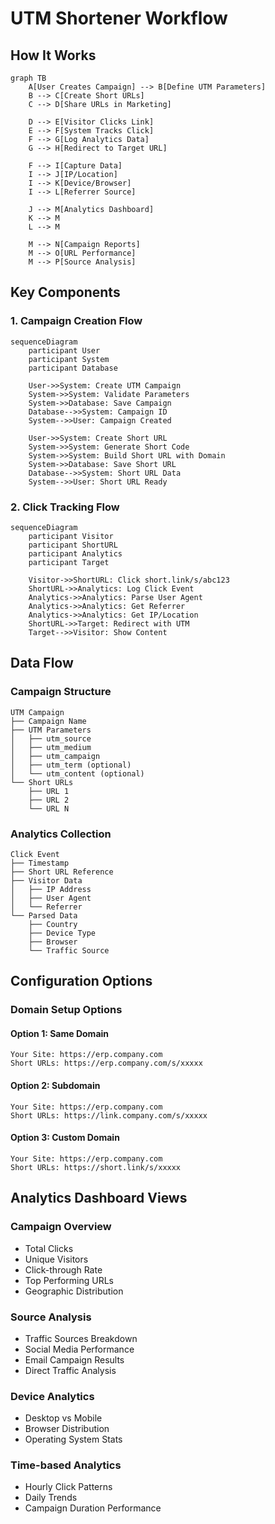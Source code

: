 # UTM Shortener Workflow

## How It Works

```mermaid
graph TB
    A[User Creates Campaign] --> B[Define UTM Parameters]
    B --> C[Create Short URLs]
    C --> D[Share URLs in Marketing]
    
    D --> E[Visitor Clicks Link]
    E --> F[System Tracks Click]
    F --> G[Log Analytics Data]
    G --> H[Redirect to Target URL]
    
    F --> I[Capture Data]
    I --> J[IP/Location]
    I --> K[Device/Browser]
    I --> L[Referrer Source]
    
    J --> M[Analytics Dashboard]
    K --> M
    L --> M
    
    M --> N[Campaign Reports]
    M --> O[URL Performance]
    M --> P[Source Analysis]
```

## Key Components

### 1. Campaign Creation Flow
```mermaid
sequenceDiagram
    participant User
    participant System
    participant Database
    
    User->>System: Create UTM Campaign
    System->>System: Validate Parameters
    System->>Database: Save Campaign
    Database-->>System: Campaign ID
    System-->>User: Campaign Created
    
    User->>System: Create Short URL
    System->>System: Generate Short Code
    System->>System: Build Short URL with Domain
    System->>Database: Save Short URL
    Database-->>System: Short URL Data
    System-->>User: Short URL Ready
```

### 2. Click Tracking Flow
```mermaid
sequenceDiagram
    participant Visitor
    participant ShortURL
    participant Analytics
    participant Target
    
    Visitor->>ShortURL: Click short.link/s/abc123
    ShortURL->>Analytics: Log Click Event
    Analytics->>Analytics: Parse User Agent
    Analytics->>Analytics: Get Referrer
    Analytics->>Analytics: Get IP/Location
    ShortURL->>Target: Redirect with UTM
    Target-->>Visitor: Show Content
```

## Data Flow

### Campaign Structure
```
UTM Campaign
├── Campaign Name
├── UTM Parameters
│   ├── utm_source
│   ├── utm_medium
│   ├── utm_campaign
│   ├── utm_term (optional)
│   └── utm_content (optional)
└── Short URLs
    ├── URL 1
    ├── URL 2
    └── URL N
```

### Analytics Collection
```
Click Event
├── Timestamp
├── Short URL Reference
├── Visitor Data
│   ├── IP Address
│   ├── User Agent
│   └── Referrer
└── Parsed Data
    ├── Country
    ├── Device Type
    ├── Browser
    └── Traffic Source
```

## Configuration Options

### Domain Setup Options

#### Option 1: Same Domain
```
Your Site: https://erp.company.com
Short URLs: https://erp.company.com/s/xxxxx
```

#### Option 2: Subdomain
```
Your Site: https://erp.company.com
Short URLs: https://link.company.com/s/xxxxx
```

#### Option 3: Custom Domain
```
Your Site: https://erp.company.com
Short URLs: https://short.link/s/xxxxx
```

## Analytics Dashboard Views

### Campaign Overview
- Total Clicks
- Unique Visitors
- Click-through Rate
- Top Performing URLs
- Geographic Distribution

### Source Analysis
- Traffic Sources Breakdown
- Social Media Performance
- Email Campaign Results
- Direct Traffic Analysis

### Device Analytics
- Desktop vs Mobile
- Browser Distribution
- Operating System Stats

### Time-based Analytics
- Hourly Click Patterns
- Daily Trends
- Campaign Duration Performance
